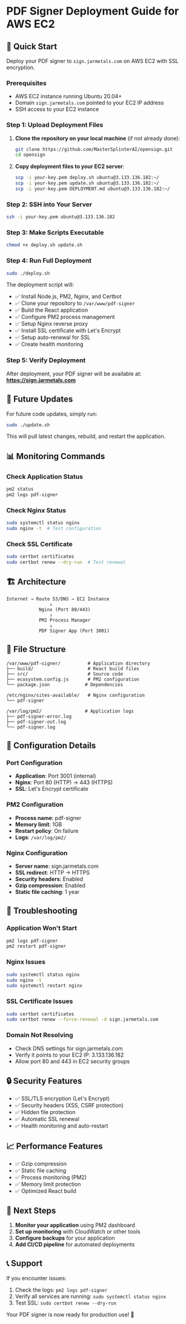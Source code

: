 # PDF Signer Deployment Guide for AWS EC2

## 🚀 Quick Start

Deploy your PDF signer to `sign.jarmetals.com` on AWS EC2 with SSL encryption.

### Prerequisites
- AWS EC2 instance running Ubuntu 20.04+
- Domain `sign.jarmetals.com` pointed to your EC2 IP address
- SSH access to your EC2 instance

### Step 1: Upload Deployment Files

1. **Clone the repository on your local machine** (if not already done):
   ```bash
   git clone https://github.com/MasterSplinterAI/opensign.git
   cd opensign
   ```

2. **Copy deployment files to your EC2 server**:
   ```bash
   scp -i your-key.pem deploy.sh ubuntu@3.133.136.182:~/
   scp -i your-key.pem update.sh ubuntu@3.133.136.182:~/
   scp -i your-key.pem DEPLOYMENT.md ubuntu@3.133.136.182:~/
   ```

### Step 2: SSH into Your Server

```bash
ssh -i your-key.pem ubuntu@3.133.136.182
```

### Step 3: Make Scripts Executable

```bash
chmod +x deploy.sh update.sh
```

### Step 4: Run Full Deployment

```bash
sudo ./deploy.sh
```

The deployment script will:
- ✅ Install Node.js, PM2, Nginx, and Certbot
- ✅ Clone your repository to `/var/www/pdf-signer`
- ✅ Build the React application
- ✅ Configure PM2 process management
- ✅ Setup Nginx reverse proxy
- ✅ Install SSL certificate with Let's Encrypt
- ✅ Setup auto-renewal for SSL
- ✅ Create health monitoring

### Step 5: Verify Deployment

After deployment, your PDF signer will be available at:
**https://sign.jarmetals.com**

## 🔄 Future Updates

For future code updates, simply run:
```bash
sudo ./update.sh
```

This will pull latest changes, rebuild, and restart the application.

## 📊 Monitoring Commands

### Check Application Status
```bash
pm2 status
pm2 logs pdf-signer
```

### Check Nginx Status
```bash
sudo systemctl status nginx
sudo nginx -t  # Test configuration
```

### Check SSL Certificate
```bash
sudo certbot certificates
sudo certbot renew --dry-run  # Test renewal
```

## 🏗️ Architecture

```
Internet → Route 53/DNS → EC2 Instance
                ↓
            Nginx (Port 80/443)
                ↓
            PM2 Process Manager
                ↓
            PDF Signer App (Port 3001)
```

## 📁 File Structure

```
/var/www/pdf-signer/          # Application directory
├── build/                    # React build files
├── src/                      # Source code
├── ecosystem.config.js       # PM2 configuration
└── package.json             # Dependencies

/etc/nginx/sites-available/   # Nginx configuration
└── pdf-signer

/var/log/pm2/                # Application logs
├── pdf-signer-error.log
├── pdf-signer-out.log
└── pdf-signer.log
```

## 🔧 Configuration Details

### Port Configuration
- **Application**: Port 3001 (internal)
- **Nginx**: Port 80 (HTTP) → 443 (HTTPS)
- **SSL**: Let's Encrypt certificate

### PM2 Configuration
- **Process name**: pdf-signer
- **Memory limit**: 1GB
- **Restart policy**: On failure
- **Logs**: `/var/log/pm2/`

### Nginx Configuration
- **Server name**: sign.jarmetals.com
- **SSL redirect**: HTTP → HTTPS
- **Security headers**: Enabled
- **Gzip compression**: Enabled
- **Static file caching**: 1 year

## 🚨 Troubleshooting

### Application Won't Start
```bash
pm2 logs pdf-signer
pm2 restart pdf-signer
```

### Nginx Issues
```bash
sudo systemctl status nginx
sudo nginx -t
sudo systemctl restart nginx
```

### SSL Certificate Issues
```bash
sudo certbot certificates
sudo certbot renew --force-renewal -d sign.jarmetals.com
```

### Domain Not Resolving
- Check DNS settings for sign.jarmetals.com
- Verify it points to your EC2 IP: 3.133.136.182
- Allow port 80 and 443 in EC2 security groups

## 🔒 Security Features

- ✅ SSL/TLS encryption (Let's Encrypt)
- ✅ Security headers (XSS, CSRF protection)
- ✅ Hidden file protection
- ✅ Automatic SSL renewal
- ✅ Health monitoring and auto-restart

## 📈 Performance Features

- ✅ Gzip compression
- ✅ Static file caching
- ✅ Process monitoring (PM2)
- ✅ Memory limit protection
- ✅ Optimized React build

## 🎯 Next Steps

1. **Monitor your application** using PM2 dashboard
2. **Set up monitoring** with CloudWatch or other tools
3. **Configure backups** for your application
4. **Add CI/CD pipeline** for automated deployments

## 📞 Support

If you encounter issues:
1. Check the logs: `pm2 logs pdf-signer`
2. Verify all services are running: `sudo systemctl status nginx`
3. Test SSL: `sudo certbot renew --dry-run`

Your PDF signer is now ready for production use! 🎉 